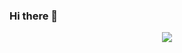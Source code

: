 ### Hi there 👋

<p align="center"> 
   <img alingn="center" src="https://profile-counter.glitch.me/vitorgdev/count.svg" />
 </p>
